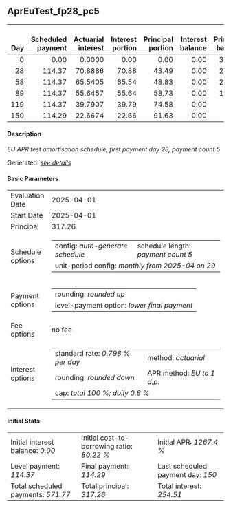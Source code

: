 <h2>AprEuTest_fp28_pc5</h2>
<table>
    <thead style="vertical-align: bottom;">
        <th style="text-align: right;">Day</th>
        <th style="text-align: right;">Scheduled payment</th>
        <th style="text-align: right;">Actuarial interest</th>
        <th style="text-align: right;">Interest portion</th>
        <th style="text-align: right;">Principal portion</th>
        <th style="text-align: right;">Interest balance</th>
        <th style="text-align: right;">Principal balance</th>
        <th style="text-align: right;">Total actuarial interest</th>
        <th style="text-align: right;">Total interest</th>
        <th style="text-align: right;">Total principal</th>
    </thead>
    <tr style="text-align: right;">
        <td class="ci00">0</td>
        <td class="ci01" style="white-space: nowrap;">0.00</td>
        <td class="ci02">0.0000</td>
        <td class="ci03">0.00</td>
        <td class="ci04">0.00</td>
        <td class="ci05">0.00</td>
        <td class="ci06">317.26</td>
        <td class="ci07">0.0000</td>
        <td class="ci08">0.00</td>
        <td class="ci09">0.00</td>
    </tr>
    <tr style="text-align: right;">
        <td class="ci00">28</td>
        <td class="ci01" style="white-space: nowrap;">114.37</td>
        <td class="ci02">70.8886</td>
        <td class="ci03">70.88</td>
        <td class="ci04">43.49</td>
        <td class="ci05">0.00</td>
        <td class="ci06">273.77</td>
        <td class="ci07">70.8886</td>
        <td class="ci08">70.88</td>
        <td class="ci09">43.49</td>
    </tr>
    <tr style="text-align: right;">
        <td class="ci00">58</td>
        <td class="ci01" style="white-space: nowrap;">114.37</td>
        <td class="ci02">65.5405</td>
        <td class="ci03">65.54</td>
        <td class="ci04">48.83</td>
        <td class="ci05">0.00</td>
        <td class="ci06">224.94</td>
        <td class="ci07">136.4291</td>
        <td class="ci08">136.42</td>
        <td class="ci09">92.32</td>
    </tr>
    <tr style="text-align: right;">
        <td class="ci00">89</td>
        <td class="ci01" style="white-space: nowrap;">114.37</td>
        <td class="ci02">55.6457</td>
        <td class="ci03">55.64</td>
        <td class="ci04">58.73</td>
        <td class="ci05">0.00</td>
        <td class="ci06">166.21</td>
        <td class="ci07">192.0748</td>
        <td class="ci08">192.06</td>
        <td class="ci09">151.05</td>
    </tr>
    <tr style="text-align: right;">
        <td class="ci00">119</td>
        <td class="ci01" style="white-space: nowrap;">114.37</td>
        <td class="ci02">39.7907</td>
        <td class="ci03">39.79</td>
        <td class="ci04">74.58</td>
        <td class="ci05">0.00</td>
        <td class="ci06">91.63</td>
        <td class="ci07">231.8654</td>
        <td class="ci08">231.85</td>
        <td class="ci09">225.63</td>
    </tr>
    <tr style="text-align: right;">
        <td class="ci00">150</td>
        <td class="ci01" style="white-space: nowrap;">114.29</td>
        <td class="ci02">22.6674</td>
        <td class="ci03">22.66</td>
        <td class="ci04">91.63</td>
        <td class="ci05">0.00</td>
        <td class="ci06">0.00</td>
        <td class="ci07">254.5329</td>
        <td class="ci08">254.51</td>
        <td class="ci09">317.26</td>
    </tr>
</table>
<h4>Description</h4>
<p><i>EU APR test amortisation schedule, first payment day 28, payment count 5</i></p>
<p>Generated: <i><a href="../GeneratedDate.html">see details</a></i></p>
<h4>Basic Parameters</h4>
<table>
    <tr>
        <td>Evaluation Date</td>
        <td>2025-04-01</td>
    </tr>
    <tr>
        <td>Start Date</td>
        <td>2025-04-01</td>
    </tr>
    <tr>
        <td>Principal</td>
        <td>317.26</td>
    </tr>
    <tr>
        <td>Schedule options</td>
        <td>
            <table>
                <tr>
                    <td>config: <i>auto-generate schedule</i></td>
                    <td>schedule length: <i><i>payment count</i> 5</i></td>
                </tr>
                <tr>
                    <td colspan="2" style="white-space: nowrap;">unit-period config: <i>monthly from 2025-04 on 29</i></td>
                </tr>
            </table>
        </td>
    </tr>
    <tr>
        <td>Payment options</td>
        <td>
            <table>
                <tr>
                    <td>rounding: <i>rounded up</i></td>
                </tr>
                <tr>
                    <td>level-payment option: <i>lower&nbsp;final&nbsp;payment</i></td>
                </tr>
            </table>
        </td>
    </tr>
    <tr>
        <td>Fee options</td>
        <td>no fee
        </td>
    </tr>
    <tr>
        <td>Interest options</td>
        <td>
            <table>
                <tr>
                    <td>standard rate: <i>0.798 % per day</i></td>
                    <td>method: <i>actuarial</i></td>
                </tr>
                <tr>
                    <td>rounding: <i>rounded down</i></td>
                    <td>APR method: <i>EU to 1 d.p.</i></td>
                </tr>
                <tr>
                    <td colspan="2">cap: <i>total 100 %; daily 0.8 %</td>
                </tr>
            </table>
        </td>
    </tr>
</table>
<h4>Initial Stats</h4>
<table>
    <tr>
        <td>Initial interest balance: <i>0.00</i></td>
        <td>Initial cost-to-borrowing ratio: <i>80.22 %</i></td>
        <td>Initial APR: <i>1267.4 %</i></td>
    </tr>
    <tr>
        <td>Level payment: <i>114.37</i></td>
        <td>Final payment: <i>114.29</i></td>
        <td>Last scheduled payment day: <i>150</i></td>
    </tr>
    <tr>
        <td>Total scheduled payments: <i>571.77</i></td>
        <td>Total principal: <i>317.26</i></td>
        <td>Total interest: <i>254.51</i></td>
    </tr>
</table>